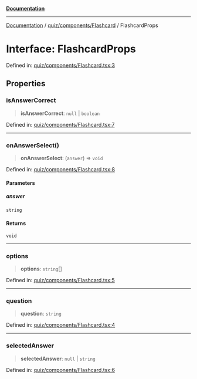 [**Documentation**](../../../../README.md)

***

[Documentation](../../../../README.md) / [quiz/components/Flashcard](../README.md) / FlashcardProps

# Interface: FlashcardProps

Defined in: [quiz/components/Flashcard.tsx:3](https://github.com/Projet-Clovis/flashcard-games/blob/8c85f3457b48eef736423c9679a7c1b51f15688e/src/quiz/components/Flashcard.tsx#L3)

## Properties

### isAnswerCorrect

> **isAnswerCorrect**: `null` \| `boolean`

Defined in: [quiz/components/Flashcard.tsx:7](https://github.com/Projet-Clovis/flashcard-games/blob/8c85f3457b48eef736423c9679a7c1b51f15688e/src/quiz/components/Flashcard.tsx#L7)

***

### onAnswerSelect()

> **onAnswerSelect**: (`answer`) => `void`

Defined in: [quiz/components/Flashcard.tsx:8](https://github.com/Projet-Clovis/flashcard-games/blob/8c85f3457b48eef736423c9679a7c1b51f15688e/src/quiz/components/Flashcard.tsx#L8)

#### Parameters

##### answer

`string`

#### Returns

`void`

***

### options

> **options**: `string`[]

Defined in: [quiz/components/Flashcard.tsx:5](https://github.com/Projet-Clovis/flashcard-games/blob/8c85f3457b48eef736423c9679a7c1b51f15688e/src/quiz/components/Flashcard.tsx#L5)

***

### question

> **question**: `string`

Defined in: [quiz/components/Flashcard.tsx:4](https://github.com/Projet-Clovis/flashcard-games/blob/8c85f3457b48eef736423c9679a7c1b51f15688e/src/quiz/components/Flashcard.tsx#L4)

***

### selectedAnswer

> **selectedAnswer**: `null` \| `string`

Defined in: [quiz/components/Flashcard.tsx:6](https://github.com/Projet-Clovis/flashcard-games/blob/8c85f3457b48eef736423c9679a7c1b51f15688e/src/quiz/components/Flashcard.tsx#L6)
